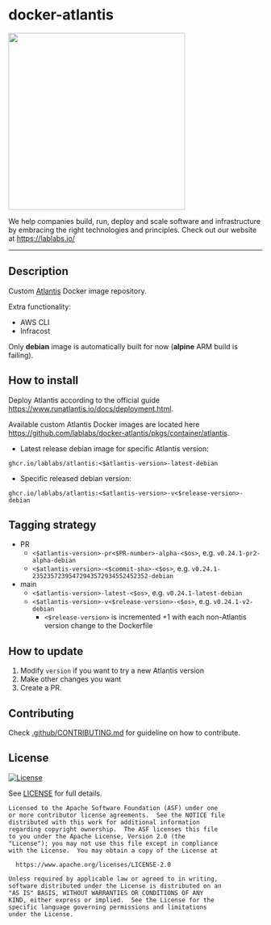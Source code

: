 # docker-atlantis
[<img src="https://lablabs.io/static/ll-logo.png" width=350px>](https://lablabs.io/)

We help companies build, run, deploy and scale software and infrastructure by embracing the right technologies and principles. Check out our website at <https://lablabs.io/>

---

## Description
Custom [Atlantis](https://github.com/runatlantis/atlantis) Docker image repository.

Extra functionality:
- AWS CLI
- Infracost

Only **debian** image is automatically built for now (**alpine** ARM build is failing).

## How to install
Deploy Atlantis according to the official guide https://www.runatlantis.io/docs/deployment.html.

Available custom Atlantis Docker images are located here https://github.com/lablabs/docker-atlantis/pkgs/container/atlantis.
- Latest release debian image for specific Atlantis version:
```shell
ghcr.io/lablabs/atlantis:<$atlantis-version>-latest-debian
```
- Specific released debian version:
```shell
ghcr.io/lablabs/atlantis:<$atlantis-version>-v<$release-version>-debian
```

## Tagging strategy
- PR
  - `<$atlantis-version>-pr<$PR-number>-alpha-<$os>`, e.g. `v0.24.1-pr2-alpha-debian`
  - `<$atlantis-version>-<$commit-sha>-<$os>`, e.g. `v0.24.1-23523572395472943572934552452352-debian`
- main
  - `<$atlantis-version>-latest-<$os>`, e.g. `v0.24.1-latest-debian`
  - `<$atlantis-version>-v<$release-version>-<$os>`, e.g. `v0.24.1-v2-debian`
    - `<$release-version>` is incremented +1 with each non-Atlantis version change to the Dockerfile

## How to update
1. Modify `version` if you want to try a new Atlantis version
2. Make other changes you want
3. Create a PR.

## Contributing
Check [.github/CONTRIBUTING.md](.github/CONTRIBUTING.md) for guideline on how to contribute.

## License

[![License](https://img.shields.io/badge/License-Apache%202.0-blue.svg)](https://opensource.org/licenses/Apache-2.0)

See [LICENSE](LICENSE) for full details.

    Licensed to the Apache Software Foundation (ASF) under one
    or more contributor license agreements.  See the NOTICE file
    distributed with this work for additional information
    regarding copyright ownership.  The ASF licenses this file
    to you under the Apache License, Version 2.0 (the
    "License"); you may not use this file except in compliance
    with the License.  You may obtain a copy of the License at

      https://www.apache.org/licenses/LICENSE-2.0

    Unless required by applicable law or agreed to in writing,
    software distributed under the License is distributed on an
    "AS IS" BASIS, WITHOUT WARRANTIES OR CONDITIONS OF ANY
    KIND, either express or implied.  See the License for the
    specific language governing permissions and limitations
    under the License.
